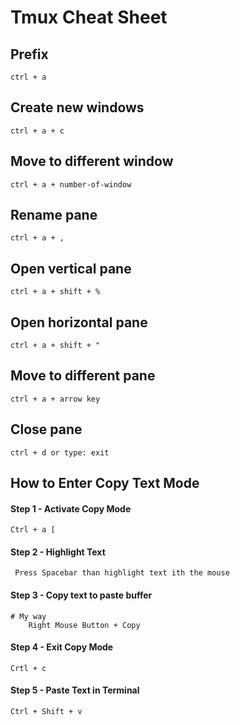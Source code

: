 # Tmux Cheat Sheet

## Prefix 

`ctrl + a`

## Create new windows

`ctrl + a + c`

## Move to different window

`ctrl + a + number-of-window`

## Rename pane

`ctrl + a + ,`

## Open vertical pane

`ctrl + a + shift + %`

## Open horizontal pane

`ctrl + a + shift + "`

## Move to different pane

`ctrl + a + arrow key`

## Close pane

`ctrl + d or type: exit`

## How to Enter Copy Text Mode

#### Step 1 - Activate Copy Mode

```text
Ctrl + a [ 
```

#### Step 2 - Highlight Text

```text
 Press Spacebar than highlight text ith the mouse  
```

#### Step 3 - Copy text to paste buffer

```text
# My way
    Right Mouse Button + Copy
```

#### Step 4 - Exit Copy Mode

```text
Crtl + c
```

#### Step 5 - Paste Text in Terminal

```text
Ctrl + Shift + v
```

